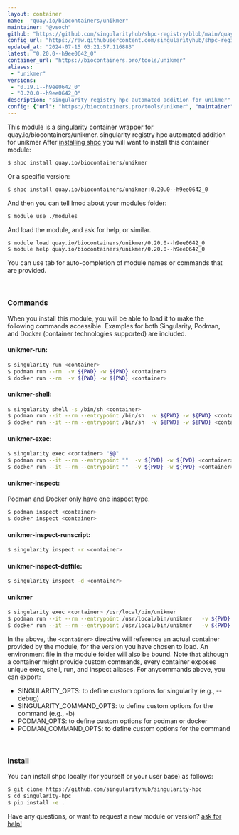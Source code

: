 ```yaml
---
layout: container
name:  "quay.io/biocontainers/unikmer"
maintainer: "@vsoch"
github: "https://github.com/singularityhub/shpc-registry/blob/main/quay.io/biocontainers/unikmer/container.yaml"
config_url: "https://raw.githubusercontent.com/singularityhub/shpc-registry/main/quay.io/biocontainers/unikmer/container.yaml"
updated_at: "2024-07-15 03:21:57.116883"
latest: "0.20.0--h9ee0642_0"
container_url: "https://biocontainers.pro/tools/unikmer"
aliases:
 - "unikmer"
versions:
 - "0.19.1--h9ee0642_0"
 - "0.20.0--h9ee0642_0"
description: "singularity registry hpc automated addition for unikmer"
config: {"url": "https://biocontainers.pro/tools/unikmer", "maintainer": "@vsoch", "description": "singularity registry hpc automated addition for unikmer", "latest": {"0.20.0--h9ee0642_0": "sha256:92654c4223ba021d9d11493de3d1aae84cef2710037a8d052cd33ed4cea29136"}, "tags": {"0.19.1--h9ee0642_0": "sha256:b9f679628a5bdc11889906695b7fc95ba6b59cee13e4ea75a5902ee0fbbce1d3", "0.20.0--h9ee0642_0": "sha256:92654c4223ba021d9d11493de3d1aae84cef2710037a8d052cd33ed4cea29136"}, "docker": "quay.io/biocontainers/unikmer", "aliases": {"unikmer": "/usr/local/bin/unikmer"}}
---
```


This module is a singularity container wrapper for quay.io/biocontainers/unikmer.
singularity registry hpc automated addition for unikmer
After [installing shpc](#install) you will want to install this container module:


```bash
$ shpc install quay.io/biocontainers/unikmer
```

Or a specific version:

```bash
$ shpc install quay.io/biocontainers/unikmer:0.20.0--h9ee0642_0
```

And then you can tell lmod about your modules folder:

```bash
$ module use ./modules
```

And load the module, and ask for help, or similar.

```bash
$ module load quay.io/biocontainers/unikmer/0.20.0--h9ee0642_0
$ module help quay.io/biocontainers/unikmer/0.20.0--h9ee0642_0
```

You can use tab for auto-completion of module names or commands that are provided.

<br>

### Commands

When you install this module, you will be able to load it to make the following commands accessible.
Examples for both Singularity, Podman, and Docker (container technologies supported) are included.

#### unikmer-run:

```bash
$ singularity run <container>
$ podman run --rm  -v ${PWD} -w ${PWD} <container>
$ docker run --rm  -v ${PWD} -w ${PWD} <container>
```

#### unikmer-shell:

```bash
$ singularity shell -s /bin/sh <container>
$ podman run --it --rm --entrypoint /bin/sh  -v ${PWD} -w ${PWD} <container>
$ docker run --it --rm --entrypoint /bin/sh  -v ${PWD} -w ${PWD} <container>
```

#### unikmer-exec:

```bash
$ singularity exec <container> "$@"
$ podman run --it --rm --entrypoint ""  -v ${PWD} -w ${PWD} <container> "$@"
$ docker run --it --rm --entrypoint ""  -v ${PWD} -w ${PWD} <container> "$@"
```

#### unikmer-inspect:

Podman and Docker only have one inspect type.

```bash
$ podman inspect <container>
$ docker inspect <container>
```

#### unikmer-inspect-runscript:

```bash
$ singularity inspect -r <container>
```

#### unikmer-inspect-deffile:

```bash
$ singularity inspect -d <container>
```


#### unikmer

```bash
$ singularity exec <container> /usr/local/bin/unikmer
$ podman run --it --rm --entrypoint /usr/local/bin/unikmer   -v ${PWD} -w ${PWD} <container> -c " $@"
$ docker run --it --rm --entrypoint /usr/local/bin/unikmer   -v ${PWD} -w ${PWD} <container> -c " $@"
```



In the above, the `<container>` directive will reference an actual container provided
by the module, for the version you have chosen to load. An environment file in the
module folder will also be bound. Note that although a container
might provide custom commands, every container exposes unique exec, shell, run, and
inspect aliases. For anycommands above, you can export:

 - SINGULARITY_OPTS: to define custom options for singularity (e.g., --debug)
 - SINGULARITY_COMMAND_OPTS: to define custom options for the command (e.g., -b)
 - PODMAN_OPTS: to define custom options for podman or docker
 - PODMAN_COMMAND_OPTS: to define custom options for the command

<br>

### Install

You can install shpc locally (for yourself or your user base) as follows:

```bash
$ git clone https://github.com/singularityhub/singularity-hpc
$ cd singularity-hpc
$ pip install -e .
```

Have any questions, or want to request a new module or version? [ask for help!](https://github.com/singularityhub/singularity-hpc/issues)